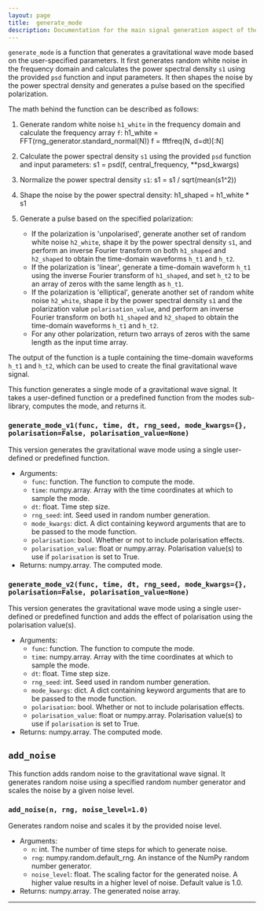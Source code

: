```yaml
---
layout: page
title:  generate_mode
description: Documentation for the main signal generation aspect of the code
---
```


`generate_mode` is a function that generates a gravitational wave mode based on the user-specified parameters. It first generates random white noise in the frequency domain and calculates the power spectral density `s1` using the provided `psd` function and input parameters. It then shapes the noise by the power spectral density and generates a pulse based on the specified polarization.

The math behind the function can be described as follows:

1. Generate random white noise `h1_white` in the frequency domain and calculate the frequency array `f`:
   h1_white = FFT(rng_generator.standard_normal(N))
   f = fftfreq(N, d=dt)[:N]

2. Calculate the power spectral density `s1` using the provided `psd` function and input parameters:
   s1 = psd(f, central_frequency, **psd_kwargs)

3. Normalize the power spectral density `s1`:
   s1 = s1 / sqrt(mean(s1^2))

4. Shape the noise by the power spectral density:
   h1_shaped = h1_white * s1

5. Generate a pulse based on the specified polarization:
   - If the polarization is 'unpolarised', generate another set of random white noise `h2_white`, shape it by the power spectral density `s1`, and perform an inverse Fourier transform on both `h1_shaped` and `h2_shaped` to obtain the time-domain waveforms `h_t1` and `h_t2`.
   - If the polarization is 'linear', generate a time-domain waveform `h_t1` using the inverse Fourier transform of `h1_shaped`, and set `h_t2` to be an array of zeros with the same length as `h_t1`.
   - If the polarization is 'elliptical', generate another set of random white noise `h2_white`, shape it by the power spectral density `s1` and the polarization value `polarisation_value`, and perform an inverse Fourier transform on both `h1_shaped` and `h2_shaped` to obtain the time-domain waveforms `h_t1` and `h_t2`.
   - For any other polarization, return two arrays of zeros with the same length as the input time array.

The output of the function is a tuple containing the time-domain waveforms `h_t1` and `h_t2`, which can be used to create the final gravitational wave signal.





This function generates a single mode of a gravitational wave signal. It takes a user-defined function or a predefined function from the modes sub-library, computes the mode, and returns it.

### `generate_mode_v1(func, time, dt, rng_seed, mode_kwargs={}, polarisation=False, polarisation_value=None)`

This version generates the gravitational wave mode using a single user-defined or predefined function. 

- Arguments:
  - `func`: function. The function to compute the mode.
  - `time`: numpy.array. Array with the time coordinates at which to sample the mode.
  - `dt`: float. Time step size.
  - `rng_seed`: int. Seed used in random number generation.
  - `mode_kwargs`: dict. A dict containing keyword arguments that are to be passed to the mode function.
  - `polarisation`: bool. Whether or not to include polarisation effects.
  - `polarisation_value`: float or numpy.array. Polarisation value(s) to use if `polarisation` is set to True.
- Returns: numpy.array. The computed mode.

### `generate_mode_v2(func, time, dt, rng_seed, mode_kwargs={}, polarisation=False, polarisation_value=None)`

This version generates the gravitational wave mode using a single user-defined or predefined function and adds the effect of polarisation using the polarisation value(s).

- Arguments:
  - `func`: function. The function to compute the mode.
  - `time`: numpy.array. Array with the time coordinates at which to sample the mode.
  - `dt`: float. Time step size.
  - `rng_seed`: int. Seed used in random number generation.
  - `mode_kwargs`: dict. A dict containing keyword arguments that are to be passed to the mode function.
  - `polarisation`: bool. Whether or not to include polarisation effects.
  - `polarisation_value`: float or numpy.array. Polarisation value(s) to use if `polarisation` is set to True.
- Returns: numpy.array. The computed mode.

## `add_noise`

This function adds random noise to the gravitational wave signal. It generates random noise using a specified random number generator and scales the noise by a given noise level.

### `add_noise(n, rng, noise_level=1.0)`

Generates random noise and scales it by the provided noise level.

- Arguments:
  - `n`: int. The number of time steps for which to generate noise.
  - `rng`: numpy.random.default_rng. An instance of the NumPy random number generator.
  - `noise_level`: float. The scaling factor for the generated noise. A higher value results in a higher level of noise. Default value is 1.0.
- Returns: numpy.array. The generated noise array.

---

